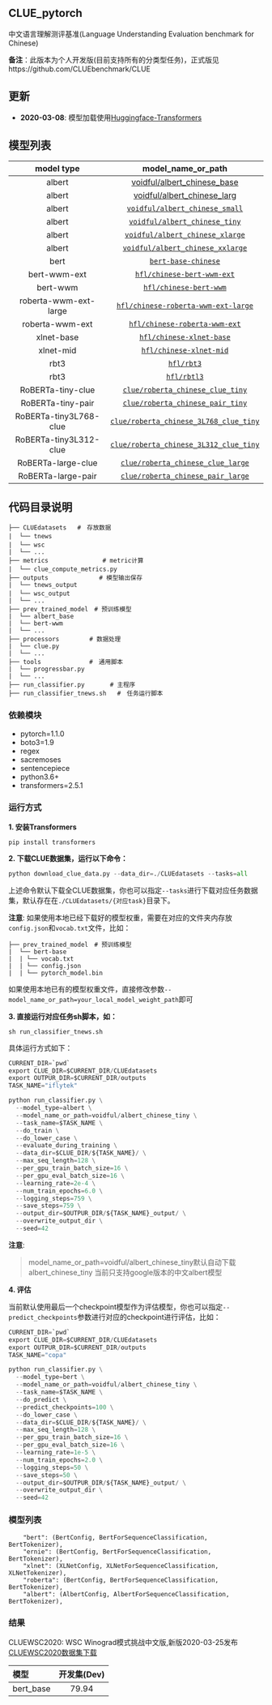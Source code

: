 ## CLUE_pytorch

中文语言理解测评基准(Language Understanding Evaluation benchmark for Chinese)

**备注**：此版本为个人开发版(目前支持所有的分类型任务)，正式版见https://github.com/CLUEbenchmark/CLUE

## 更新

* **2020-03-08**: 模型加载使用[Huggingface-Transformers](https://github.com/huggingface/transformers)

## 模型列表

|      model type       |                      model_name_or_path                      |
| :-------------------: | :----------------------------------------------------------: |
|        albert         | [voidful/albert_chinese_base](https://huggingface.co/voidful/albert_chinese_base) |
|        albert         | [voidful/albert_chinese_larg](https://huggingface.co/voidful/albert_chinese_large) |
|        albert         | [`voidful/albert_chinese_small`](https://huggingface.co/voidful/albert_chinese_small) |
|        albert         | [`voidful/albert_chinese_tiny`](https://huggingface.co/voidful/albert_chinese_tiny) |
|        albert         | [`voidful/albert_chinese_xlarge`](https://huggingface.co/voidful/albert_chinese_xlarge) |
|        albert         | [`voidful/albert_chinese_xxlarge`](https://huggingface.co/voidful/albert_chinese_xxlarge) |
|         bert          | [`bert-base-chinese`](https://huggingface.co/bert-base-chinese) |
|     bert-wwm-ext      | [`hfl/chinese-bert-wwm-ext`](https://huggingface.co/hfl/chinese-bert-wwm-ext) |
|       bert-wwm        | [`hfl/chinese-bert-wwm`](https://huggingface.co/hfl/chinese-bert-wwm) |
| roberta-wwm-ext-large | [`hfl/chinese-roberta-wwm-ext-large`](https://huggingface.co/hfl/chinese-roberta-wwm-ext-large) |
|    roberta-wwm-ext    | [`hfl/chinese-roberta-wwm-ext`](https://huggingface.co/hfl/chinese-roberta-wwm-ext) |
|      xlnet-base       | [`hfl/chinese-xlnet-base`](https://huggingface.co/hfl/chinese-xlnet-base) |
|       xlnet-mid       | [`hfl/chinese-xlnet-mid`](https://huggingface.co/hfl/chinese-xlnet-mid) |
|         rbt3          |        [`hfl/rbt3`](https://huggingface.co/hfl/rbt3)         |
|         rbt3          |       [`hfl/rbtl3`](https://huggingface.co/hfl/rbtl3)        |
| RoBERTa-tiny-clue      | [`clue/roberta_chinese_clue_tiny`](https://huggingface.co/clue/roberta_chinese_clue_tiny) |
| RoBERTa-tiny-pair      | [`clue/roberta_chinese_pair_tiny`](https://huggingface.co/clue/roberta_chinese_pair_tiny) |
| RoBERTa-tiny3L768-clue | [`clue/roberta_chinese_3L768_clue_tiny`](https://huggingface.co/clue/roberta_chinese_3L768_clue_tiny) |
| RoBERTa-tiny3L312-clue | [`clue/roberta_chinese_3L312_clue_tiny`](https://huggingface.co/clue/roberta_chinese_3L312_clue_tiny) |
| RoBERTa-large-clue    | [`clue/roberta_chinese_clue_large`](https://huggingface.co/clue/roberta_chinese_clue_large) |
| RoBERTa-large-pair     | [`clue/roberta_chinese_pair_large`](https://huggingface.co/clue/roberta_chinese_pair_large) |

## 代码目录说明

```text
├── CLUEdatasets   #　存放数据
|  └── tnews　　　
|  └── wsc　
|  └── ...
├── metrics　　　　　　　　　# metric计算
|  └── clue_compute_metrics.py　　　
├── outputs              # 模型输出保存
|  └── tnews_output
|  └── wsc_output　
|  └── ...
├── prev_trained_model　# 预训练模型
|  └── albert_base
|  └── bert-wwm
|  └── ...
├── processors　　　　　# 数据处理
|  └── clue.py
|  └── ...
├── tools　　　　　　　　#　通用脚本
|  └── progressbar.py
|  └── ...
├── run_classifier.py       # 主程序
├── run_classifier_tnews.sh   #　任务运行脚本
```
### 依赖模块

- pytorch=1.1.0
- boto3=1.9
- regex
- sacremoses
- sentencepiece
- python3.6+
- transformers=2.5.1

### 运行方式
**1. 安装Transformers**
```shell
pip install transformers
```

**2. 下载CLUE数据集，运行以下命令：**
```python
python download_clue_data.py --data_dir=./CLUEdatasets --tasks=all
```
上述命令默认下载全CLUE数据集，你也可以指定`--tasks`进行下载对应任务数据集，默认存在在`./CLUEdatasets/{对应task}`目录下。

**注意**: 如果使用本地已经下载好的模型权重，需要在对应的文件夹内存放`config.json`和`vocab.txt`文件，比如：
```text
├── prev_trained_model　# 预训练模型
|  └── bert-base
|  | └── vocab.txt
|  | └── config.json
|  | └── pytorch_model.bin

```
如果使用本地已有的模型权重文件，直接修改参数`--model_name_or_path=your_local_model_weight_path`即可

**3. 直接运行对应任务sh脚本，如：**

```shell
sh run_classifier_tnews.sh
```
具体运行方式如下：
```python
CURRENT_DIR=`pwd`
export CLUE_DIR=$CURRENT_DIR/CLUEdatasets
export OUTPUR_DIR=$CURRENT_DIR/outputs
TASK_NAME="iflytek"

python run_classifier.py \
  --model_type=albert \
  --model_name_or_path=voidful/albert_chinese_tiny \
  --task_name=$TASK_NAME \
  --do_train \
  --do_lower_case \
  --evaluate_during_training \
  --data_dir=$CLUE_DIR/${TASK_NAME}/ \
  --max_seq_length=128 \
  --per_gpu_train_batch_size=16 \
  --per_gpu_eval_batch_size=16 \
  --learning_rate=2e-4 \
  --num_train_epochs=6.0 \
  --logging_steps=759 \
  --save_steps=759 \
  --output_dir=$OUTPUR_DIR/${TASK_NAME}_output/ \
  --overwrite_output_dir \
  --seed=42
```
**注意**:

> model_name_or_path=voidful/albert_chinese_tiny默认自动下载albert_chinese_tiny
>当前只支持google版本的中文albert模型


**4. 评估**

当前默认使用最后一个checkpoint模型作为评估模型，你也可以指定`--predict_checkpoints`参数进行对应的checkpoint进行评估，比如：
```python
CURRENT_DIR=`pwd`
export CLUE_DIR=$CURRENT_DIR/CLUEdatasets
export OUTPUR_DIR=$CURRENT_DIR/outputs
TASK_NAME="copa"

python run_classifier.py \
  --model_type=bert \
  --model_name_or_path=voidful/albert_chinese_tiny \
  --task_name=$TASK_NAME \
  --do_predict \
  --predict_checkpoints=100 \
  --do_lower_case \
  --data_dir=$CLUE_DIR/${TASK_NAME}/ \
  --max_seq_length=128 \
  --per_gpu_train_batch_size=16 \
  --per_gpu_eval_batch_size=16 \
  --learning_rate=1e-5 \
  --num_train_epochs=2.0 \
  --logging_steps=50 \
  --save_steps=50 \
  --output_dir=$OUTPUR_DIR/${TASK_NAME}_output/ \
  --overwrite_output_dir \
  --seed=42
```

### 模型列表
```
    "bert": (BertConfig, BertForSequenceClassification, BertTokenizer),
    "ernie": (BertConfig, BertForSequenceClassification, BertTokenizer),
    "xlnet": (XLNetConfig, XLNetForSequenceClassification, XLNetTokenizer),
    "roberta": (BertConfig, BertForSequenceClassification, BertTokenizer),
    "albert": (AlbertConfig, AlbertForSequenceClassification, BertTokenizer),
```
### 结果

CLUEWSC2020: WSC Winograd模式挑战中文版,新版2020-03-25发布 [CLUEWSC2020数据集下载](https://storage.googleapis.com/cluebenchmark/tasks/cluewsc2020_public.zip)

| 模型 | 开发集(Dev) |
| :------- | :---------: |
| bert_base | 79.94 |




